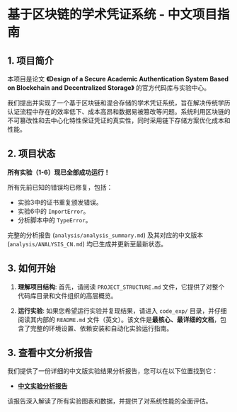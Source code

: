 # 基于区块链的学术凭证系统 - 中文项目指南

## 1. 项目简介

本项目是论文 **《Design of a Secure Academic Authentication System Based on Blockchain and Decentralized Storage》** 的官方代码库与实验中心。

我们提出并实现了一个基于区块链和混合存储的学术凭证系统，旨在解决传统学历认证流程中存在的效率低下、成本高昂和数据易被篡改等问题。系统利用区块链的不可篡改性和去中心化特性保证凭证的真实性，同时采用链下存储方案优化成本和性能。

## 2. 项目状态

**所有实验（1-6）现已全部成功运行！**

所有先前已知的错误均已修复，包括：
- 实验3中的证书重复颁发错误。
- 实验6中的 `ImportError`。
- 分析脚本中的 `TypeError`。

完整的分析报告 (`analysis/analysis_summary.md`) 及其对应的中文版本 (`analysis/ANALYSIS_CN.md`) 均已生成并更新至最新状态。

## 3. 如何开始

1.  **理解项目结构**: 首先，请阅读 `PROJECT_STRUCTURE.md` 文件，它提供了对整个代码库目录和文件组织的高层概览。

2.  **运行实验**: 如果您希望运行实验并复现结果，请进入 `code_exp/` 目录，并仔细阅读其内部的 `README.md` 文件（英文）。该文件是**最核心、最详细的文档**，包含了完整的环境设置、依赖安装和自动化实验运行指南。

## 3. 查看中文分析报告

我们提供了一份详细的中文版实验结果分析报告，您可以在以下位置找到它：

- **[中文实验分析报告](./code_exp/analysis/ANALYSIS_CN.md)**

该报告深入解读了所有实验图表和数据，并提供了对系统性能的全面评估。
